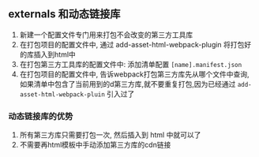 ## externals 和动态链接库



1. 新建一个配置文件专门用来打包不会改变的第三方工具库
2. 在打包项目的配置文件中, 通过 add-asset-html-webpack-plugin 将打包好的库插入到html中
3. 在打包第三方工具库的配置文件中: 添加清单配置 `[name].manifest.json` 
4. 在打包项目的配置文件中, 告诉webpack打包第三方库先从哪个文件中查询, 如果清单中包含了当前用到的d第三方库,就不要重复打包,因为已经通过 `add-asset-html-webpack-pluin` 引入过了



### 动态链接库的优势

1. 所有第三方库只需要打包一次, 然后插入到 html 中就可以了
2. 不需要再html模板中手动添加第三方库的cdn链接





